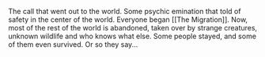 The call that went out to the world. Some psychic emination that told of safety in the center of the world. Everyone began [[The Migration]]. Now, most of the rest of the world is abandoned, taken over by strange creatures, unknown wildlife and who knows what else. Some people stayed, and some of them even survived. Or so they say...